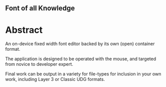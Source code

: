 Font of all Knowledge
-

Abstract
=

An on-device fixed width font editor backed by its own (open) container format.

The application is designed to be operated with the mouse, and targeted from novice to developer expert.
  
Final work can be output in a variety for file-types for inclusion in your own work, including Layer 3 or Classic UDG formats.
